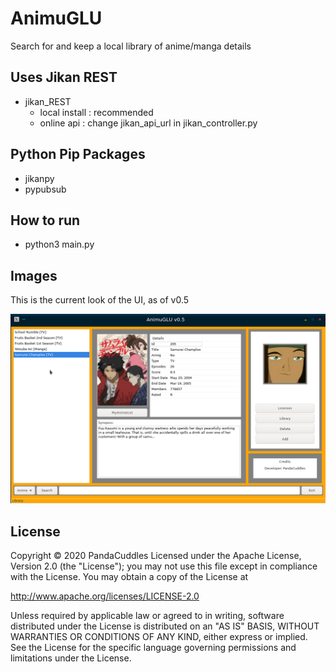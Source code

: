 # AnimuGLU
Search for and keep a local library of anime/manga details

## Uses Jikan REST
* jikan_REST
   * local install : recommended
   * online api    : change jikan_api_url in jikan_controller.py

## Python Pip Packages
* jikanpy
* pypubsub
 
## How to run
* python3 main.py
 
## Images
 
This is the current look of the UI, as of v0.5
 
![Image of AnimuGLU UI](https://raw.githubusercontent.com/PandaCuddles/AnimuGLU/master/AnimuGLU_0.5.png)
 
## License
Copyright © 2020 PandaCuddles
Licensed under the Apache License, Version 2.0 (the "License");
you may not use this file except in compliance with the License.
You may obtain a copy of the License at

http://www.apache.org/licenses/LICENSE-2.0

Unless required by applicable law or agreed to in writing, software
distributed under the License is distributed on an "AS IS" BASIS,
WITHOUT WARRANTIES OR CONDITIONS OF ANY KIND, either express or implied.
See the License for the specific language governing permissions and
limitations under the License.
 
